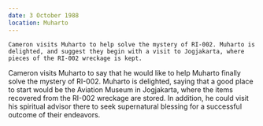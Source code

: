 ```yaml
---
date: 3 October 1988
location: Muharto
---
```


```synopsis
Cameron visits Muharto to help solve the mystery of RI-002. Muharto is delighted, and suggest they begin with a visit to Jogjakarta, where pieces of the RI-002 wreckage is kept. 
```

Cameron visits Muharto to say that he would like to help Muharto finally solve the mystery of RI-002. Muharto is
delighted, saying that a good place to start would be the Aviation Museum in Jogjakarta, where the items recovered from the RI-002 wreckage are stored. In addition, he could visit his spiritual advisor there to seek supernatural blessing for a successful outcome of their endeavors. 